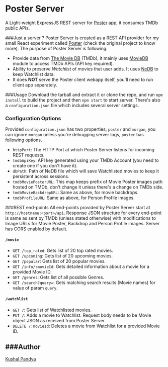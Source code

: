 Poster Server
======================

A Light-weight ExpressJS REST server for [Poster](https://github.com/kushalpandya/poster) app, it consumes TMDb public APIs.

###Just a server ?
Poster Server is created as a REST API provider for my small React experiment called [Poster](https://github.com/kushalpandya/poster) (check the original project to know more).  The purpose of Poster Server is following:

- Provide data from [The Movie DB](https://www.themoviedb.org/) (TMDb), it mainly uses [MovieDB](https://github.com/impronunciable/moviedb/) module to access TMDb APIs (API key required).
- Ability to preserve _Watchlist_ of movies that user adds. It uses [NeDB](https://github.com/louischatriot/nedb) to keep Watchlist data.
- It does **NOT** serve the Poster client webapp itself, you'll need to run client app separately.


###Usage
Download the tarball and extract it or clone the repo, and run `npm install` to build the project and then `npm start` to start server. There's also a `configuration.json` file which includes several server settings.

### Configuration Options
Provided `configuration.json` has two properties; `poster` and `morgan`, you can ignore `morgan` unless you're debugging server logs, `poster` has following options.

- `httpPort`: The HTTP Port at which Poster Server listens for incoming REST requests.
- `tmdbApiKey`: API key generated using your TMDb Account (you need to create one if you don't have it).
- `dbPath`: Path of NeDB file which will save Watchlisted movies to keep it persistent across sessions.
- `tmdbMoviePosterURL`: This map keeps prefix of Movie Poster images path hosted on TMDb, don't change it unless there's a change on TMDb side.
- `tmdbMovieBackdropURL`: Same as above, for movie backdrops.
- `tmdbProfileURL`: Same as above, for Person Profile images.

###REST end-points
All end-points provided by Poster Server start at `http://hostname:<port>/api`. Response JSON structure for every end-point is same as sent by TMDb (unless stated otherwise) with modifications to Image URLs for Movie Poster, Backdrop and Person Profile images. Server has CORS enabled by default.

#### `/movie`

- `GET /top_rated`: Gets list of 20 top rated movies.
- `GET /upcoming`: Gets list of 20 upcoming movies.
- `GET /popular`: Gets list of 20 popular movies.
- `GET /info/:movieId`: Gets detailed information about a movie for a provided Movie ID.
- `GET /genres`: Gets list of all possible Genres.
- `GET /search?query=`: Gets matching search results (Movie names) for value of param `query`.

#### `/watchlist`

- `GET /`: Gets list of Watchlisted movies.
- `PUT /`: Adds a movie to Watchlist. Request body needs to be Movie object JSON as received from Poster Server.
- `DELETE /:movieId`: Deletes a movie from Watchlist for a provided Movie ID.

###Author
---
[Kushal Pandya](https://doublslash.com)
